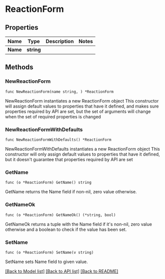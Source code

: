 # ReactionForm

## Properties

Name | Type | Description | Notes
------------ | ------------- | ------------- | -------------
**Name** | **string** |  | 

## Methods

### NewReactionForm

`func NewReactionForm(name string, ) *ReactionForm`

NewReactionForm instantiates a new ReactionForm object
This constructor will assign default values to properties that have it defined,
and makes sure properties required by API are set, but the set of arguments
will change when the set of required properties is changed

### NewReactionFormWithDefaults

`func NewReactionFormWithDefaults() *ReactionForm`

NewReactionFormWithDefaults instantiates a new ReactionForm object
This constructor will only assign default values to properties that have it defined,
but it doesn't guarantee that properties required by API are set

### GetName

`func (o *ReactionForm) GetName() string`

GetName returns the Name field if non-nil, zero value otherwise.

### GetNameOk

`func (o *ReactionForm) GetNameOk() (*string, bool)`

GetNameOk returns a tuple with the Name field if it's non-nil, zero value otherwise
and a boolean to check if the value has been set.

### SetName

`func (o *ReactionForm) SetName(v string)`

SetName sets Name field to given value.



[[Back to Model list]](../README.md#documentation-for-models) [[Back to API list]](../README.md#documentation-for-api-endpoints) [[Back to README]](../README.md)


